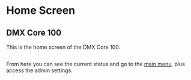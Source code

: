 # Home Screen

## DMX Core 100

This is the home screen of the DMX Core 100.

<figure><img src="https://github.com/DMXCore/DmxCore100/assets/407941/f598b288-2556-4a73-a0f8-5af8776f89fa" alt=""><figcaption></figcaption></figure>

From here you can see the current status and go to the [main menu](https://github.com/DMXCore/DmxCore100/wiki/Main-Menu), plus access the admin settings.

